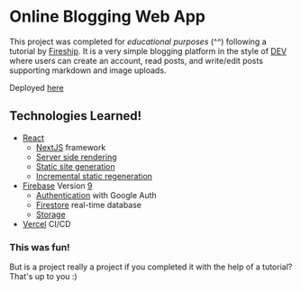 # Online Blogging Web App

This project was completed for *educational purposes* (^^) following a tutorial by [Fireship](https://fireship.io/). It is a very simple blogging platform in the style of [DEV](https://dev.to/) where users can create an account, read posts, and write/edit posts supporting markdown and image uploads.

Deployed [here](http://nxtfirejs.vercel.app/)
## Technologies Learned!

- [React](https://reactjs.org/)
  - [NextJS](https://nextjs.org/) framework
  - [Server side rendering](https://nextjs.org/docs/basic-features/pages#server-side-rendering)
  - [Static site generation](https://nextjs.org/docs/basic-features/pages#static-generation-recommended)
  - [Incremental static regeneration](https://nextjs.org/docs/basic-features/data-fetching#incremental-static-regeneration)
- [Firebase](https://firebase.google.com/) Version [9](https://firebase.google.com/docs/web/modular-upgrade)
  - [Authentication](https://firebase.google.com/docs/auth) with Google Auth
  - [Firestore](https://firebase.google.com/docs/firestore) real-time database
  - [Storage](https://firebase.google.com/docs/storage)
- [Vercel](https://vercel.com) CI/CD

### This was fun!
But is a project really a project if you completed it with the help of a tutorial? That's up to you :)
